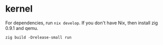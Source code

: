# kernel

For dependencies, run `nix develop`. If you don't have Nix, then install zig 0.9.1 and qemu.

```
zig build -Drelease-small run
```
